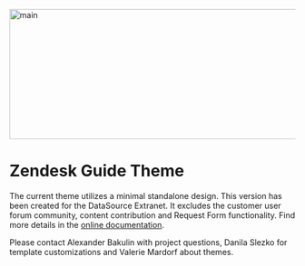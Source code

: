 <a href="https://github.com/CNETContentSolutions/Zendesk-Theme/wiki"><img src="http://cdn.cnetcontent.com/sites/img/help-center-banner-1x.jpg" alt="main" width="869" height="230" /></a>

# Zendesk Guide Theme

The current theme utilizes a minimal standalone design. This version has been created for the DataSource Extranet. It excludes the customer user forum community, content contribution and Request Form functionality. Find more details in the <a href="https://github.com/CNETContentSolutions/Zendesk-Theme/wiki">online documentation</a>.

Please contact Alexander Bakulin with project questions, Danila Slezko for template customizations and Valerie Mardorf about themes.
